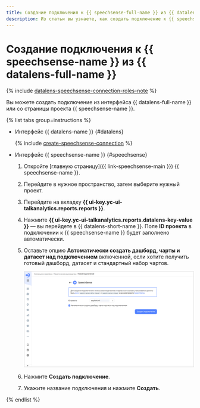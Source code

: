 ```yaml
---
title: Создание подключения к {{ speechsense-full-name }} из {{ datalens-full-name }}
description: Из статьи вы узнаете, как создать подключение к {{ speechsense-name }} из {{ datalens-short-name }}.
---
```


# Создание подключения к {{ speechsense-name }} из {{ datalens-full-name }}

{% include [datalens-speechsense-connection-roles-note](../../../_includes/datalens/operations/datalens-speechsense-connection-roles-note.md) %}

Вы можете создать подключение из интерфейса {{ datalens-full-name }} или со страницы проекта {{ speechsense-name }}.

{% list tabs group=instructions %}

- Интерфейс {{ datalens-name }} {#datalens}

  {% include [create-speechsense-connection](../../../_includes/datalens/operations/datalens-create-speechsense-connection.md) %}

- Интерфейс {{ speechsense-name }} {#speechsense}

  1. Откройте [главную страницу]({{ link-speechsense-main }}) {{ speechsense-name }}.
  1. Перейдите в нужное пространство, затем выберите нужный проект.
  1. Перейдите на вкладку **{{ ui-key.yc-ui-talkanalytics.reports.reports }}**.
  1. Нажмите **{{ ui-key.yc-ui-talkanalytics.reports.datalens-key-value }}** — вы перейдете в {{ datalens-short-name }}. Поле **ID проекта** в подключении к {{ speechsense-name }} будет заполнено автоматически.
  1. Оставьте опцию **Автоматически создать дашборд, чарты и датасет над подключением** включенной, если хотите получить готовый дашборд, датасет и стандартный набор чартов.

     ![image](../../../_assets/datalens/operations/connection/connection-speechsense.png)

  1. Нажмите **Создать подключение**.
  1. Укажите название подключения и нажмите **Создать**.

{% endlist %}
